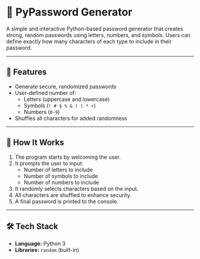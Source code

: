 # 🔐 PyPassword Generator

A simple and interactive Python-based password generator that creates strong, random passwords using letters, numbers, and symbols.
Users can define exactly how many characters of each type to include in their password.

---

## 📌 Features

- Generate secure, randomized passwords
- User-defined number of:
  - Letters (uppercase and lowercase)
  - Symbols (`! # $ % & ( ) * +`)
  - Numbers (`0-9`)
- Shuffles all characters for added randomness

---
## 💬 How It Works

1. The program starts by welcoming the user.
2. It prompts the user to input:
   - Number of letters to include
   - Number of symbols to include
   - Number of numbers to include
3. It randomly selects characters based on the input.
4. All characters are shuffled to enhance security.
5. A final password is printed to the console.

---

## 🛠️ Tech Stack

- **Language:** Python 3
- **Libraries:** `random` (built-in)

